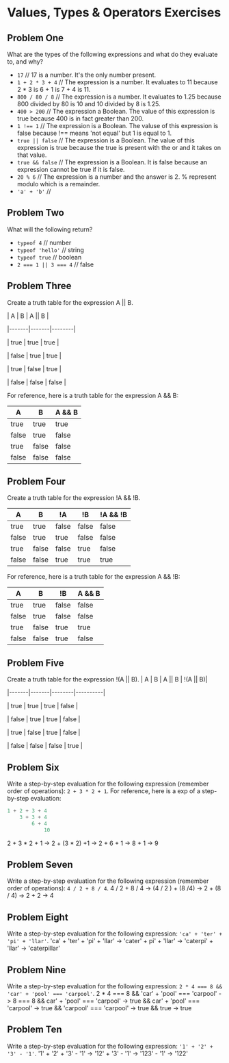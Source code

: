 # Values, Types & Operators Exercises

## Problem One

What are the types of the following expressions and what do they evaluate to, and why?

* `17` // 17 is a number. It's the only number present.
* `1 + 2 * 3 + 4` // The expression is a number. It evaluates to 11 because 2 * 3 is 6 + 1 is 7 + 4 is 11.
* `800 / 80 / 8` // The expression is a number. It evaluates to 1.25 because 800 divided by 80 is 10 and 10 divided by 8 is 1.25.
* `400 > 200` // The expression a Boolean. The value of this expression is true because 400 is in fact greater than 200.
* `1 !== 1` // The expression is a Boolean. The valuse of this expression is false because !== means 'not equal' but 1 is equal to 1. 
* `true || false` // The expression is a Boolean. The value of this expression is true because the true is present with the or and it takes on that value.
* `true && false` // The expression is a Boolean. It is false because an expression cannot be true if it is false.
* `20 % 6` // The expression is a number and the answer is 2. % represent modulo which is a remainder.
* `'a' + 'b'` // 

## Problem Two

What will the following return?

* `typeof 4` // number
*  `typeof 'hello'` // string
*  `typeof true` // boolean
* `2 === 1 || 3 === 4` // false

## Problem Three

Create a truth table for the expression A || B.

|   A   |   B   | A || B | 

|-------|-------|--------|

| true  | true  | true  |

| false | true  | true  |

| true  | false | true  |

| false | false | false | 

For reference, here is a truth table for the expression A && B:



|   A   |   B   | A && B | 
|-------|-------|--------|
| true  | true  | true  |
| false | true  | false |
| true  | false | false |
| false | false | false | 


## Problem Four

Create a truth table for the expression !A && !B.

|   A   |   B   |  !A  |    !B   | !A && !B | 
|-------|-------|------|-------- |--------|
| true  | true  | false|  false  | false |
| false | true  | true |  false  | false |
| true  | false |false |  true   | false |
| false | false | true |  true   | true  | 

For reference, here is a truth table for the expression A && !B:



|   A   |   B   |   !B   | A && B | 
|-------|-------|--------|--------|
| true  | true  | false  | false |
| false | true  | false  | false |
| true  | false | true   | true  |
| false | false |  true  | false | 

## Problem Five

Create a truth table for the expression !(A || B).
|   A   |   B   | A || B | !(A || B)|

|-------|-------|--------|----------|

| true  | true  | true  | false  |

| false | true  | true  | false  |

| true  | false | true  | false  |

| false | false | false | true   |
## Problem Six

Write a step-by-step evaluation for the following expression (remember order of operations): `2 + 3 * 2 + 1`.
  For reference, here is a exp of a step-by-step evaluation: 
  ```js
  1 + 2 + 3 + 4  
      3 + 3 + 4
          6 + 4
              10
  ```
  2 + 3 * 2 + 1
  -> 2 + (3 * 2) +1
  -> 2 + 6 + 1
  -> 8 + 1
  -> 9
  
 ## Problem Seven
 
 Write a step-by-step evaluation for the following expression (remember order of operations): `4 / 2 + 8 / 4`.
 4 / 2 + 8 / 4
 -> (4 / 2 ) + (8 /4)
 -> 2 + (8 / 4)
 -> 2 + 2
 -> 4
 
 ## Problem Eight
 
 Write a step-by-step evaluation for the following expression: `'ca' + 'ter' + 'pi' + 'llar'`.
 'ca' + 'ter' + 'pi' + 'llar'
 -> 'cater' + pi' + 'llar'
 -> 'caterpi' + 'llar'
 -> 'caterpillar'

 ## Problem Nine
 
 Write a step-by-step evaluation for the following expression: `2 * 4 === 8 && 'car' + 'pool' === 'carpool'`.
 2 * 4 === 8 && 'car' + 'pool' === 'carpool'
 -> 8 === 8 && car' + 'pool' === 'carpool'
 -> true && car' + 'pool' === 'carpool'
 -> true && 'carpool' === 'carpool'
 -> true && true
 -> true 
 
 ## Problem Ten
 
  Write a step-by-step evaluation for the following expression: `'1' + '2' + '3' - '1'`.
  '1' + '2' + '3' - '1'
  -> '12' + '3' -  '1'
  -> '123' - '1'
  -> '122'

  
